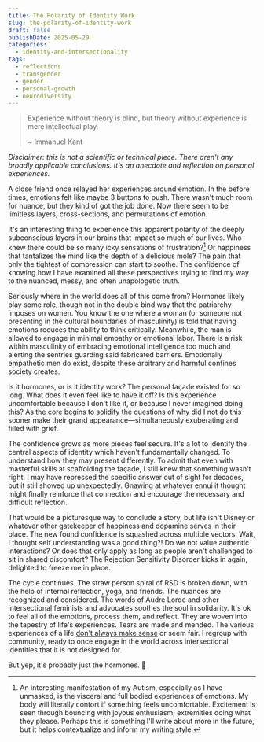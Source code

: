 ```yaml
---
title: The Polarity of Identity Work
slug: the-polarity-of-identity-work
draft: false
publishDate: 2025-05-29
categories:
  - identity-and-intersectionality
tags:
  - reflections
  - transgender
  - gender
  - personal-growth
  - neurodiversity
---
```

> Experience without theory is blind, but theory without experience is mere intellectual play.
> 
> ~ Immanuel Kant

_Disclaimer: this is not a scientific or technical piece. There aren't any broadly applicable conclusions. It's an anecdote and reflection on personal experiences._

A close friend once relayed her experiences around emotion. In the before times, emotions felt like maybe 3 buttons to push. There wasn't much room for nuance, but they kind of got the job done. Now there seem to be limitless layers, cross-sections, and permutations of emotion.

It's an interesting thing to experience this apparent polarity of the deeply subconscious layers in our brains that impact so much of our lives. Who knew there could be so many icky sensations of frustration?[^1] Or happiness that tantalizes the mind like the depth of a delicious mole? The pain that only the tightest of compression can start to soothe. The confidence of knowing how I have examined all these perspectives trying to find my way to the nuanced, messy, and often unapologetic truth.

Seriously where in the world does all of this come from? Hormones likely play some role, though not in the double bind way that the patriarchy imposes on women. You know the one where a woman (or someone not presenting in the cultural boundaries of masculinity) is told that having emotions reduces the ability to think critically. Meanwhile, the man is allowed to engage in minimal empathy or emotional labor. There is a risk within masculinity of embracing emotional intelligence too much and alerting the sentries guarding said fabricated barriers. Emotionally empathetic men do exist, despite these arbitrary and harmful confines society creates. 

Is it hormones, or is it identity work? The personal façade existed for so long. What does it even feel like to have it off? Is this experience uncomfortable because I don't like it, or because I never imagined doing this? As the core begins to solidify the questions of why did I not do this sooner make their grand appearance—simultaneously exuberating and filled with grief.

The confidence grows as more pieces feel secure. It's a lot to identify the central aspects of identity which haven't fundamentally changed. To understand how they may present differently. To admit that even with masterful skills at scaffolding the façade, I still knew that something wasn't right. I may have repressed the specific answer out of sight for decades, but it still showed up unexpectedly. Gnawing at whatever ennui it thought might finally reinforce that connection and encourage the necessary and difficult reflection.

That would be a picturesque way to conclude a story, but life isn't Disney or whatever other gatekeeper of happiness and dopamine serves in their place. The new found confidence is squashed across multiple vectors. Wait, I thought self understanding was a good thing?! Do we not value authentic interactions? Or does that only apply as long as people aren't challenged to sit in shared discomfort? The Rejection Sensitivity Disorder kicks in again, delighted to freeze me in place.

The cycle continues. The straw person spiral of RSD is broken down, with the help of internal reflection, yoga, and friends. The nuances are recognized and considered. The words of Audre Lorde and other intersectional feminists and advocates soothes the soul in solidarity. It's ok to feel all of the emotions, process them, and reflect. They are woven into the tapestry of life's experiences. Tears are made and mended. The various experiences of a life [don't always make sense](/blog/things-dont-always-make-sense/) or seem fair. I regroup with community, ready to once engage in the world across intersectional identities that it is not designed for.

But yep, it's probably just the hormones. 🤪

[^1]: An interesting manifestation of my Autism, especially as I have unmasked, is the visceral and full bodied experiences of emotions. My body will literally contort if something feels uncomfortable. Excitement is seen through bouncing with joyous enthusiasm, extremities doing what they please. Perhaps this is something I'll write about more in the future, but it helps contextualize and inform my writing style.
